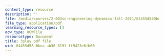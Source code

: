 ```yaml
---
content_type: resource
description: ''
file: /media/courses/2-003sc-engineering-dynamics-fall-2011/84455d580beaab363191ff9423e6fb60_QHTJK0v404U.pdf
file_type: application/pdf
learning_resource_types: []
ocw_type: OCWFile
resourcetype: Document
title: 3play pdf file
uid: 84455d58-0bea-ab36-3191-ff9423e6fb60
---
```

